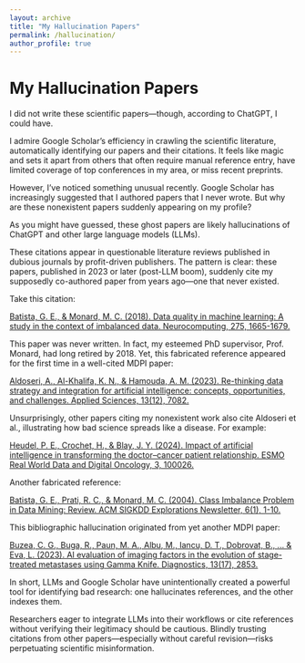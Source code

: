 ```yaml
---
layout: archive
title: "My Hallucination Papers"
permalink: /hallucination/
author_profile: true
---
```



My Hallucination Papers
======

I did not write these scientific papers—though, according to ChatGPT, I could have.

I admire Google Scholar’s efficiency in crawling the scientific literature, automatically identifying our papers and their citations. It feels like magic and sets it apart from others that often require manual reference entry, have limited coverage of top conferences in my area, or miss recent preprints.

However, I’ve noticed something unusual recently. Google Scholar has increasingly suggested that I authored papers that I never wrote. But why are these nonexistent papers suddenly appearing on my profile?

As you might have guessed, these ghost papers are likely hallucinations of ChatGPT and other large language models (LLMs).

These citations appear in questionable literature reviews published in dubious journals by profit-driven publishers. The pattern is clear: these papers, published in 2023 or later (post-LLM boom), suddenly cite my supposedly co-authored paper from years ago—one that never existed.

Take this citation:

[Batista, G. E., & Monard, M. C. (2018). Data quality in machine learning: A study in the context of imbalanced data. Neurocomputing, 275, 1665-1679.](https://scholar.google.com/scholar?cites=3788517226534024053&as_sdt=2005&sciodt=0,5&hl=en)

This paper was never written. In fact, my esteemed PhD supervisor, Prof. Monard, had long retired by 2018. Yet, this fabricated reference appeared for the first time in a well-cited MDPI paper:

[Aldoseri, A., Al-Khalifa, K. N., & Hamouda, A. M. (2023). Re-thinking data strategy and integration for artificial intelligence: concepts, opportunities, and challenges. Applied Sciences, 13(12), 7082.](https://www.mdpi.com/2076-3417/13/12/7082)

Unsurprisingly, other papers citing my nonexistent work also cite Aldoseri et al., illustrating how bad science spreads like a disease. For example:

[Heudel, P. E., Crochet, H., & Blay, J. Y. (2024). Impact of artificial intelligence in transforming the doctor–cancer patient relationship. ESMO Real World Data and Digital Oncology, 3, 100026.](https://www.sciencedirect.com/science/article/pii/S2949820124000043)

Another fabricated reference:

[Batista, G. E., Prati, R. C., & Monard, M. C. (2004). Class Imbalance Problem in Data Mining: Review. ACM SIGKDD Explorations Newsletter, 6(1), 1-10.](https://scholar.google.com/scholar?cluster=3699090286396165465&hl=en)

This bibliographic hallucination originated from yet another MDPI paper:

[Buzea, C. G., Buga, R., Paun, M. A., Albu, M., Iancu, D. T., Dobrovat, B., … & Eva, L. (2023). AI evaluation of imaging factors in the evolution of stage-treated metastases using Gamma Knife. Diagnostics, 13(17), 2853.](https://www.mdpi.com/2075-4418/13/17/2853)

In short, LLMs and Google Scholar have unintentionally created a powerful tool for identifying bad research: one hallucinates references, and the other indexes them.

Researchers eager to integrate LLMs into their workflows or cite references without verifying their legitimacy should be cautious. Blindly trusting citations from other papers—especially without careful revision—risks perpetuating scientific misinformation.
